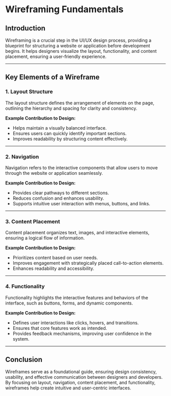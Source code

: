 # Wireframing Fundamentals

## Introduction
Wireframing is a crucial step in the UI/UX design process, providing a blueprint for structuring a website or application before development begins. It helps designers visualize the layout, functionality, and content placement, ensuring a user-friendly experience. 

---

## Key Elements of a Wireframe

### 1. Layout Structure
The layout structure defines the arrangement of elements on the page, outlining the hierarchy and spacing for clarity and consistency.

**Example Contribution to Design:**
- Helps maintain a visually balanced interface.
- Ensures users can quickly identify important sections.
- Improves readability by structuring content effectively.

---

### 2. Navigation
Navigation refers to the interactive components that allow users to move through the website or application seamlessly.

**Example Contribution to Design:**
- Provides clear pathways to different sections.
- Reduces confusion and enhances usability.
- Supports intuitive user interaction with menus, buttons, and links.

---

### 3. Content Placement
Content placement organizes text, images, and interactive elements, ensuring a logical flow of information.

**Example Contribution to Design:**
- Prioritizes content based on user needs.
- Improves engagement with strategically placed call-to-action elements.
- Enhances readability and accessibility.

---

### 4. Functionality
Functionality highlights the interactive features and behaviors of the interface, such as buttons, forms, and dynamic components.

**Example Contribution to Design:**
- Defines user interactions like clicks, hovers, and transitions.
- Ensures that core features work as intended.
- Provides feedback mechanisms, improving user confidence in the system.

---

## Conclusion
Wireframes serve as a foundational guide, ensuring design consistency, usability, and effective communication between designers and developers. By focusing on layout, navigation, content placement, and functionality, wireframes help create intuitive and user-centric interfaces.

